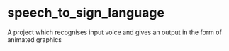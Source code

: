 # speech_to_sign_language
  A project which recognises input voice and gives an output in the form of animated graphics
